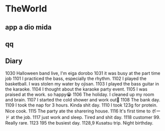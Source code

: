 # TheWorld
 
## app a dio mida
## qq

## Diary
1030 Halloween band live, I'm eiga dorobo </b>
1031 it was busy at the part time job </b>
1101 I practiced the bass, especially the rhythm.</b>
1102 I played the basketball. I was stolen my water by ojisan. 
1103 I played the bass guitar in the karaoke.</b>
1104 I thought about the karaoke party event.</b>
1105 I was praised at the work. so happy😭</b>
1106 The holiday. I cleaned up my room and brain.
1107 I started the cold shower and work out💪
1108 The bank day.
1109 I took the nap for 3 hours. Kinda shit day.
1110 I took 123g for protein. Nice cook.
1115 The party ate the sharering house.
1116 It's first time to ボード at the job.
1117 just work and sleep. Tired and shit day.
1118 customer 99. Really rare.
1123 195 the busiest day.
1128,9 Kusatsu trip. Night birthday.
